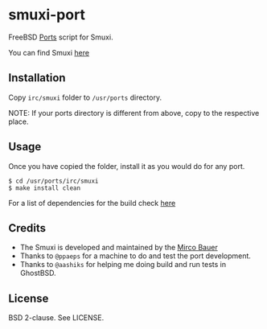 smuxi-port
==========

FreeBSD [Ports][4] script for Smuxi.

You can find Smuxi [here][1]

Installation
------------

Copy `irc/smuxi` folder to `/usr/ports` directory.

NOTE: If your ports directory is different from above, copy to the respective
place.

Usage
-----

Once you have copied the folder, install it as you would do for any port.

`$ cd /usr/ports/irc/smuxi`<br>
`$ make install clean`

For a list of dependencies for the build check [here][2]

Credits
-------

* The Smuxi is developed and maintained by the [Mirco Bauer][3]
* Thanks to `@ppaeps` for a machine to do and test the port development.
* Thanks to `@aashiks` for helping me doing build and run tests in GhostBSD.

License
-------

BSD 2-clause. See LICENSE.

[1]: https://smuxi.im/
[2]: https://github.com/smuxi/smuxi
[3]: https://www.meebey.net/aboutme/
[4]: https://www.freshports.org/irc/smuxi
